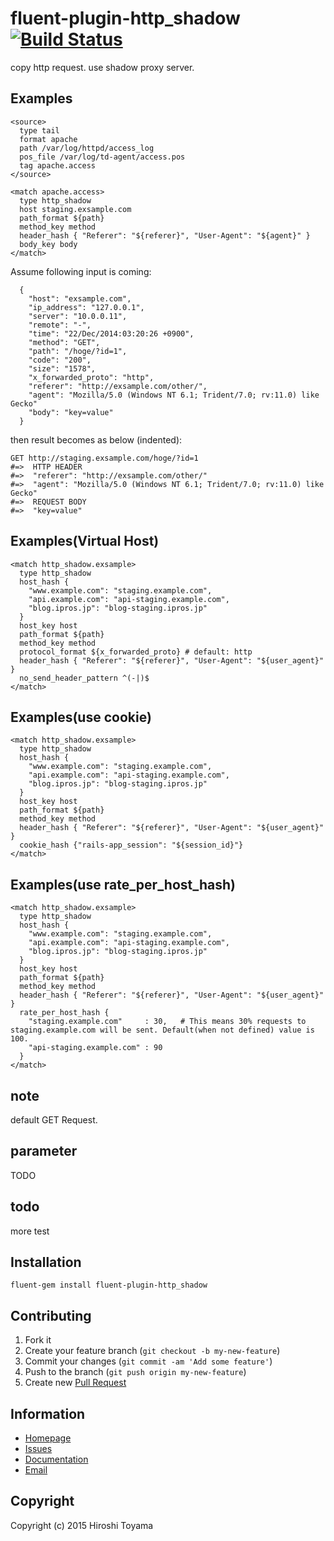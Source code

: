 # fluent-plugin-http_shadow [![Build Status](https://secure.travis-ci.org/toyama0919/fluent-plugin-http_shadow.png?branch=master)](http://travis-ci.org/toyama0919/fluent-plugin-http_shadow)

copy http request. use shadow proxy server.

## Examples
```
<source>
  type tail
  format apache
  path /var/log/httpd/access_log
  pos_file /var/log/td-agent/access.pos
  tag apache.access
</source>

<match apache.access>
  type http_shadow
  host staging.exsample.com
  path_format ${path}
  method_key method
  header_hash { "Referer": "${referer}", "User-Agent": "${agent}" }
  body_key body
</match>
```

Assume following input is coming:

```
  {
    "host": "exsample.com",
    "ip_address": "127.0.0.1",
    "server": "10.0.0.11",
    "remote": "-",
    "time": "22/Dec/2014:03:20:26 +0900",
    "method": "GET",
    "path": "/hoge/?id=1",
    "code": "200",
    "size": "1578",
    "x_forwarded_proto": "http",
    "referer": "http://exsample.com/other/",
    "agent": "Mozilla/5.0 (Windows NT 6.1; Trident/7.0; rv:11.0) like Gecko"
    "body": "key=value"
  }
```

then result becomes as below (indented):

```
GET http://staging.exsample.com/hoge/?id=1
#=>  HTTP HEADER
#=>  "referer": "http://exsample.com/other/"
#=>  "agent": "Mozilla/5.0 (Windows NT 6.1; Trident/7.0; rv:11.0) like Gecko"
#=>  REQUEST BODY
#=>  "key=value"
```

## Examples(Virtual Host)
```
<match http_shadow.exsample>
  type http_shadow
  host_hash { 
    "www.example.com": "staging.example.com", 
    "api.example.com": "api-staging.example.com", 
    "blog.ipros.jp": "blog-staging.ipros.jp"
  }
  host_key host
  path_format ${path}
  method_key method
  protocol_format ${x_forwarded_proto} # default: http
  header_hash { "Referer": "${referer}", "User-Agent": "${user_agent}" }
  no_send_header_pattern ^(-|)$
</match>
```

## Examples(use cookie)
```
<match http_shadow.exsample>
  type http_shadow
  host_hash { 
    "www.example.com": "staging.example.com", 
    "api.example.com": "api-staging.example.com", 
    "blog.ipros.jp": "blog-staging.ipros.jp"
  }
  host_key host
  path_format ${path}
  method_key method
  header_hash { "Referer": "${referer}", "User-Agent": "${user_agent}" }
  cookie_hash {"rails-app_session": "${session_id}"}
</match>
```

## Examples(use rate_per_host_hash)
```
<match http_shadow.exsample>
  type http_shadow
  host_hash { 
    "www.example.com": "staging.example.com", 
    "api.example.com": "api-staging.example.com", 
    "blog.ipros.jp": "blog-staging.ipros.jp"
  }
  host_key host
  path_format ${path}
  method_key method
  header_hash { "Referer": "${referer}", "User-Agent": "${user_agent}" }
  rate_per_host_hash {
    "staging.example.com"     : 30,   # This means 30% requests to staging.example.com will be sent. Default(when not defined) value is 100.
    "api-staging.example.com" : 90
  }
</match>
```

## note

default GET Request.

## parameter

TODO

## todo

more test


## Installation
```
fluent-gem install fluent-plugin-http_shadow
```

## Contributing

1. Fork it
2. Create your feature branch (`git checkout -b my-new-feature`)
3. Commit your changes (`git commit -am 'Add some feature'`)
4. Push to the branch (`git push origin my-new-feature`)
5. Create new [Pull Request](../../pull/new/master)

## Information

* [Homepage](https://github.com/toyama0919/fluent-plugin-http_shadow)
* [Issues](https://github.com/toyama0919/fluent-plugin-http_shadow/issues)
* [Documentation](http://rubydoc.info/gems/fluent-plugin-http_shadow/frames)
* [Email](mailto:toyama0919@gmail.com)

## Copyright

Copyright (c) 2015 Hiroshi Toyama

